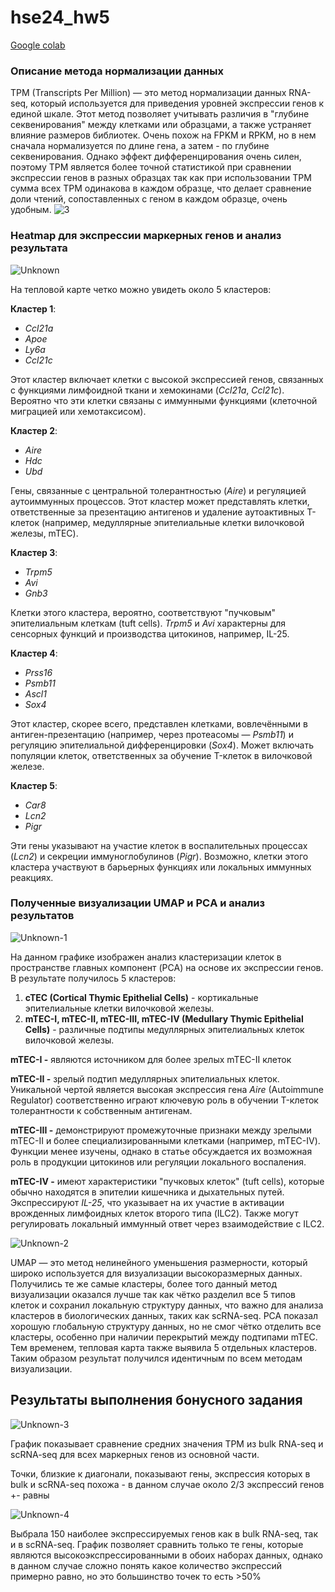 # hse24_hw5

[Google colab](https://colab.research.google.com/drive/1MAyvgbQSOxWsEbc5gRguvQABhO-fVfvj#scrollTo=ZE3qnOcWI-HZ)

### Описание метода нормализации данных

TPM (Transcripts Per Million) — это метод нормализации данных RNA-seq, который используется для приведения уровней экспрессии генов к единой шкале. Этот метод позволяет учитывать различия в "глубине секвенирования" между клетками или образцами, а также устраняет влияние размеров библиотек. Очень похож на FPKM и RPKM, но в нем сначала нормализуется по длине гена, а затем - по глубине секвенирования. Однако эффект дифференцирования очень силен, поэтому TPM является более точной статистикой при сравнении экспрессии генов в разных образцах так как при использовании TPM сумма всех TPM одинакова в каждом образце, что делает сравнение доли чтений, сопоставленных с геном в каждом образце, очень удобным.
![3](https://github.com/user-attachments/assets/6de1c7b7-d87d-4037-aa17-bbe7312dd794)


### Heatmap для экспрессии маркерных генов и анализ результата 

![Unknown](https://github.com/user-attachments/assets/e6e4ea83-6421-46fa-aabd-6007e7e6eced)

На тепловой карте четко можно увидеть около 5 кластеров:

**Кластер 1**:

- *Ccl21a*
- *Apoe*
- *Ly6a*
- *Ccl21c*

Этот кластер включает клетки с высокой экспрессией генов, связанных с функциями лимфоидной ткани и хемокинами (*Ccl21a*, *Ccl21c*). Вероятно что эти клетки связаны с иммунными функциями (клеточной миграцией или хемотаксисом).

**Кластер 2**:

- *Aire*
- *Hdc*
- *Ubd*

Гены, связанные с центральной толерантностью (*Aire*) и регуляцией аутоиммунных процессов. Этот кластер может представлять клетки, ответственные за презентацию антигенов и удаление аутоактивных T-клеток (например, медуллярные эпителиальные клетки вилочковой железы, mTEC).

**Кластер 3**:

- *Trpm5*
- *Avi*
- *Gnb3*

Клетки этого кластера, вероятно, соответствуют "пучковым" эпителиальным клеткам (tuft cells). *Trpm5* и *Avi* характерны для сенсорных функций и производства цитокинов, например, IL-25.

**Кластер 4**:

- *Prss16*
- *Psmb11*
- *Ascl1*
- *Sox4*

Этот кластер, скорее всего, представлен клетками, вовлечёнными в антиген-презентацию (например, через протеасомы — *Psmb11*) и регуляцию эпителиальной дифференцировки (*Sox4*). Может включать популяции клеток, ответственных за обучение T-клеток в вилочковой железе.

**Кластер 5**:

- *Car8*
- *Lcn2*
- *Pigr*

Эти гены указывают на участие клеток в воспалительных процессах (*Lcn2*) и секреции иммуноглобулинов (*Pigr*). Возможно, клетки этого кластера участвуют в барьерных функциях или локальных иммунных реакциях.

### Полученные визуализации UMAP и PCА и анализ результатов

![Unknown-1](https://github.com/user-attachments/assets/dedd62a1-4556-40cf-b307-714a5679f68f)

На данном графике изображен анализ кластеризации клеток в пространстве главных компонент (PCA) на основе их экспрессии генов.
В результате получилось 5 кластеров:

1. **cTEC (Cortical Thymic Epithelial Cells)** - кортикальные эпителиальные клетки вилочковой железы.
2. **mTEC-I, mTEC-II, mTEC-III, mTEC-IV (Medullary Thymic Epithelial Cells)** - различные подтипы медуллярных эпителиальных клеток вилочковой железы.

**mTEC-I -** являются источником для более зрелых mTEC-II клеток

**mTEC-II -** зрелый подтип медуллярных эпителиальных клеток. Уникальной чертой является высокая экспрессия гена *Aire* (Autoimmune Regulator) соответственно играют ключевую роль в обучении T-клеток толерантности к собственным антигенам.

**mTEC-III -** демонстрируют промежуточные признаки между зрелыми mTEC-II и более специализированными клетками (например, mTEC-IV). Функции менее изучены, однако в статье обсуждается их возможная роль в продукции цитокинов или регуляции локального воспаления.

**mTEC-IV -** имеют характеристики "пучковых клеток" (tuft cells), которые обычно находятся в эпителии кишечника и дыхательных путей. Экспрессируют *IL-25*, что указывает на их участие в активации врожденных лимфоидных клеток второго типа (ILC2). Также могут регулировать локальный иммунный ответ через взаимодействие с ILC2.

![Unknown-2](https://github.com/user-attachments/assets/3d8e2647-5490-46be-806a-c8ac2954611a)

UMAP — это метод нелинейного уменьшения размерности, который широко используется для визуализации высокоразмерных данных. 
Получились те же самые кластеры, более того данный метод визуализации оказался лучше так как чётко разделил все 5 типов клеток и сохранил локальную структуру данных, что важно для анализа кластеров в биологических данных, таких как scRNA-seq.
PCA показал хорошую глобальную структуру данных, но не смог чётко отделить все кластеры, особенно при наличии перекрытий между подтипами mTEC.
Тем временем, тепловая карта также выявила 5 отдельных кластеров. Таким образом результат получился идентичным по всем методам визуализации.

## Результаты выполнения бонусного задания

![Unknown-3](https://github.com/user-attachments/assets/a086fbcd-aea9-43e9-8224-2118866f382d)

График показывает сравнение средних значения TPM из bulk RNA-seq и scRNA-seq для всех маркерных генов из основной части.

Точки, близкие к диагонали, показывают гены, экспрессия которых в bulk и scRNA-seq похожа - в данном случае около 2/3 экспрессий генов +- равны 

![Unknown-4](https://github.com/user-attachments/assets/f28b243d-97e8-4737-97bf-1410797e3b64)

Выбрала 150 наиболее экспрессируемых генов как в bulk RNA-seq, так и в scRNA-seq.
График позволяет сравнить только те гены, которые являются высокоэкспрессированными в обоих наборах данных, однако в данном случае сложно понять какое количество экспрессий примерно равно, но это большинство точек то есть >50%

